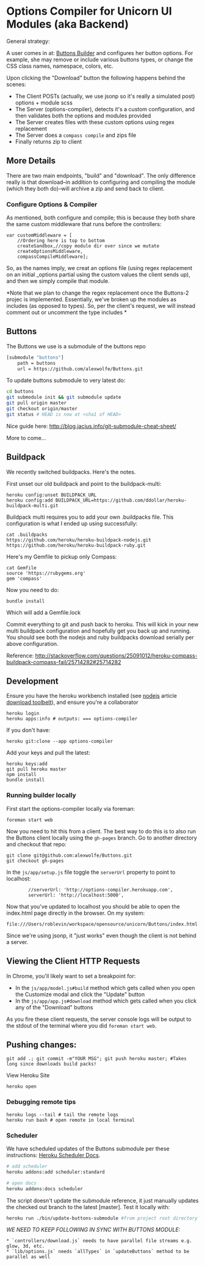 # Options Compiler for Unicorn UI Modules (aka Backend)

General strategy:

A user comes in at: [Buttons Builder](http://alexwolfe.github.io/Buttons/) and configures her button options. For example, she may remove or include various buttons types, or change the CSS class names, namespace, colors, etc.

Upon clicking the "Download" button the following happens behind the scenes:

* The Client POSTs (actually, we use jsonp so it's really a simulated post) options + module scss
* The Server (options-compiler), detects it's a custom configuration, and then validates both the options and modules provided
* The Server creates files with these custom options using regex replacement
* The Server does a `compass compile` and zips file
* Finally returns zip to client

## More Details

There are two main endpoints, "build" and "download". The only difference really is that download–in addition to configuring and compiling the module (which they both do)–will archive a zip and send back to client.

### Configure Options & Compiler

As mentioned, both configure and compile; this is because they both share the same custom middleware that runs before the controllers:

	var customMiddleware = [
		//Ordering here is top to bottom
		createSandbox,//copy module dir over since we mutate
		createOptionsMiddleware,
		compassCompileMiddleware];

So, as the names imply, we creat an options file (using regex replacement on an initial _options partial using the custom values the client sends up), and then we simply compile that module.

*Note that we plan to change the regex replacement once the Buttons-2 projec is implemented. Essentially, we've broken up the modules as includes (as opposed to types). So, per the client's request, we will instead comment out or uncomment the type includes *

## Buttons

The Buttons we use is a submodule of the buttons repo
```bash
[submodule "buttons"]
	path = buttons
	url = https://github.com/alexwolfe/Buttons.git
```

To update buttons submodule to very latest do:
```bash
cd buttons
git submodule init && git submodule update
git pull origin master
git checkout origin/master
git status # HEAD is now at <sha1 of HEAD>
```

Nice guide here: http://blog.jacius.info/git-submodule-cheat-sheet/

More to come...

## Buildpack

We recently switched buildpacks. Here's the notes.

First unset our old buildpack and point to the buildpack-multi:

    heroku config:unset BUILDPACK_URL
    heroku config:add BUILDPACK_URL=https://github.com/ddollar/heroku-buildpack-multi.git

Buildpack multi requires you to add your own .buildpacks file. This configuration is what I ended up using successfully:

    cat .buildpacks
    https://github.com/heroku/heroku-buildpack-nodejs.git
    https://github.com/heroku/heroku-buildpack-ruby.git


Here's my Gemfile to pickup only Compass:

    cat Gemfile
    source 'https://rubygems.org'
    gem 'compass'

Now you need to do:

    bundle install

Which will add a Gemfile.lock

Commit everything to git and push back to heroku. This will kick in your new multi buildpack configuration and hopefully get you back up and running. You should see both the nodejs and ruby buildpacks download serially per above configuration.

Reference: http://stackoverflow.com/questions/25091012/heroku-compass-buildpack-compass-fail/25714282#25714282


## Development

Ensure you have the heroku workbench installed (see [nodejs](https://devcenter.heroku.com/articles/nodejs) article [download toolbelt](https://devcenter.heroku.com/articles/getting-started-with-nodejs#set-up)), and ensure you're a collaborator

	heroku login
	heroku apps:info # outputs: === options-compiler

If you don't have:

	heroku git:clone --app options-compiler


Add your keys and pull the latest:

	heroku keys:add
	git pull heroku master
	npm install
	bundle install

### Running builder locally

First start the options-compiler locally via foreman:

	foreman start web

Now you need to hit this from a client. The best way to do this is to also run the Buttons client locally using the `gh-pages` branch. Go to another directory and checkout that repo:

	git clone git@github.com:alexwolfe/Buttons.git
	git checkout gh-pages

In the `js/app/setup.js` file toggle the `serverUrl` property to point to localhost:

            //serverUrl: 'http://options-compiler.herokuapp.com',
            serverUrl: 'http://localhost:5000',

Now that you've updated to localhost you should be able to open the index.html page directly in the browser. On my system:

	file:///Users/roblevin/workspace/opensource/unicorn/Buttons/index.html

Since we're using jsonp, it "just works" even though the client is not behind a server.

## Viewing the Client HTTP Requests

In Chrome, you'll likely want to set a breakpoint for:

* In the `js/app/model.js#build` method which gets called when you open the Customize modal and click the "Update" button
* In the `js/app/app.js#download` method which gets called when you click any of the "Download" buttons

As you fire these client requests, the server console logs will be output to the stdout of the terminal where you did `foreman start web`.


## Pushing changes:

	git add .; git commit -m"YOUR MSG"; git push heroku master; #Takes long since downloads build packs!

View Heroku Site

	heroku open


### Debugging remote tips

	heroku logs --tail # tail the remote logs
	heroku run bash # open remote in local terminal


### Scheduler

We have scheduled updates of the Buttons submodule per these instructions: [Heroku Scheduler Docs](https://devcenter.heroku.com/articles/scheduler).

```bash
# add scheduler
heroku addons:add scheduler:standard

# open docs
heroku addons:docs scheduler
```

The script doesn't update the submodule reference, it just manually updates the checked out branch to the latest [master]. Test it locally with:

```bash
heroku run ./bin/update-buttons-submodule #from project root directory
```


*WE NEED TO KEEP FOLLOWING IN SYNC WITH BUTTONS MODULE:*

	* `controllers/download.js` needs to have parallel file streams e.g. glow, 3d, etc.
	* `lib/options.js` needs `allTypes` in `updateButtons` method to be parallel as well

